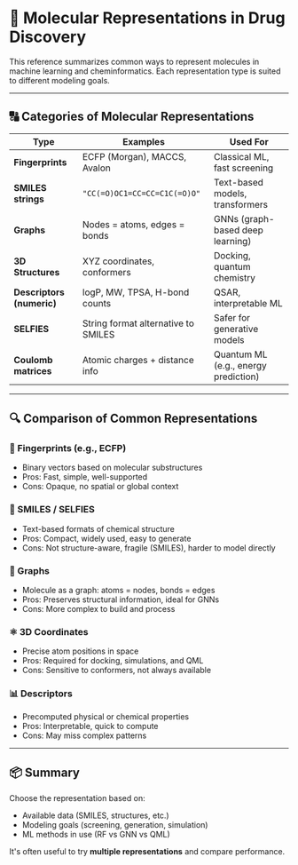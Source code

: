 
# 🧬 Molecular Representations in Drug Discovery

This reference summarizes common ways to represent molecules in machine learning and cheminformatics. Each representation type is suited to different modeling goals.

---

## 🔠 Categories of Molecular Representations

| Type                      | Examples                      | Used For                           |
|---------------------------|-------------------------------|-------------------------------------|
| **Fingerprints**          | ECFP (Morgan), MACCS, Avalon  | Classical ML, fast screening        |
| **SMILES strings**        | `"CC(=O)OC1=CC=CC=C1C(=O)O"`   | Text-based models, transformers     |
| **Graphs**                | Nodes = atoms, edges = bonds  | GNNs (graph-based deep learning)    |
| **3D Structures**         | XYZ coordinates, conformers   | Docking, quantum chemistry          |
| **Descriptors (numeric)** | logP, MW, TPSA, H-bond counts | QSAR, interpretable ML              |
| **SELFIES**               | String format alternative to SMILES | Safer for generative models     |
| **Coulomb matrices**      | Atomic charges + distance info | Quantum ML (e.g., energy prediction)|

---

## 🔍 Comparison of Common Representations

### 🧬 Fingerprints (e.g., ECFP)
- Binary vectors based on molecular substructures
- Pros: Fast, simple, well-supported
- Cons: Opaque, no spatial or global context

### 🔗 SMILES / SELFIES
- Text-based formats of chemical structure
- Pros: Compact, widely used, easy to generate
- Cons: Not structure-aware, fragile (SMILES), harder to model directly

### 🧠 Graphs
- Molecule as a graph: atoms = nodes, bonds = edges
- Pros: Preserves structural information, ideal for GNNs
- Cons: More complex to build and process

### ⚛️ 3D Coordinates
- Precise atom positions in space
- Pros: Required for docking, simulations, and QML
- Cons: Sensitive to conformers, not always available

### 📊 Descriptors
- Precomputed physical or chemical properties
- Pros: Interpretable, quick to compute
- Cons: May miss complex patterns

---

## 📦 Summary

Choose the representation based on:
- Available data (SMILES, structures, etc.)
- Modeling goals (screening, generation, simulation)
- ML methods in use (RF vs GNN vs QML)

It's often useful to try **multiple representations** and compare performance.

